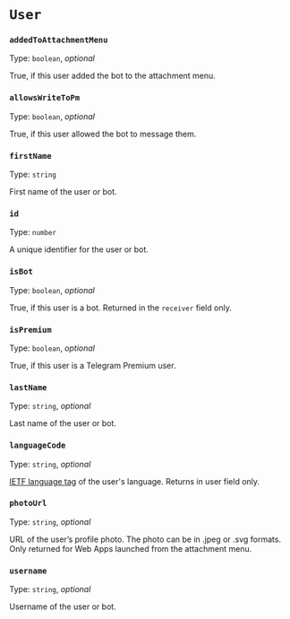 # `User`

### `addedToAttachmentMenu`

Type: `boolean`, _optional_

True, if this user added the bot to the attachment menu.

### `allowsWriteToPm`

Type: `boolean`, _optional_

True, if this user allowed the bot to message them.

### `firstName`

Type: `string`

First name of the user or bot.

### `id`

Type: `number`

A unique identifier for the user or bot.

### `isBot`

Type: `boolean`, _optional_

True, if this user is a bot. Returned in the `receiver` field only.

### `isPremium`

Type: `boolean`, _optional_

True, if this user is a Telegram Premium user.

### `lastName`

Type: `string`, _optional_

Last name of the user or bot.

### `languageCode`

Type: `string`, _optional_

[IETF language tag](https://en.wikipedia.org/wiki/IETF_language_tag) of the user's language. Returns
in user field only.

### `photoUrl`

Type: `string`, _optional_

URL of the user’s profile photo. The photo can be in .jpeg or .svg formats. Only returned for Web
Apps launched from the attachment menu.

### `username`

Type: `string`, _optional_

Username of the user or bot.
